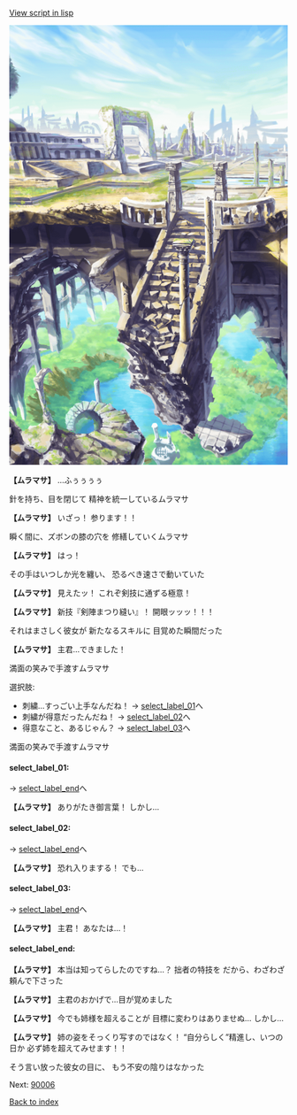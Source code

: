 [View script in lisp](../scripts/10251103.txt)

![antiquity.png](../images/backgrounds/antiquity.png)

**【ムラマサ】**
…ふぅぅぅぅ

針を持ち、目を閉じて
精神を統一しているムラマサ

**【ムラマサ】**
いざっ！
参ります！！

瞬く間に、ズボンの膝の穴を
修繕していくムラマサ

**【ムラマサ】**
はっ！

その手はいつしか光を纏い、
恐るべき速さで動いていた

**【ムラマサ】**
見えたッ！
これぞ剣技に通ずる極意！

**【ムラマサ】**
新技『剣陣まつり縫い』！
開眼ッッッ！！！

それはまさしく彼女が
新たなるスキルに
目覚めた瞬間だった

**【ムラマサ】**
主君…できました！

満面の笑みで手渡すムラマサ

選択肢:
- 刺繍…すっごい上手なんだね！ → [select_label_01](#select_label_01)へ
- 刺繍が得意だったんだね！ → [select_label_02](#select_label_02)へ
- 得意なこと、あるじゃん？ → [select_label_03](#select_label_03)へ

満面の笑みで手渡すムラマサ

#### select_label_01:
 → [select_label_end](#select_label_end)へ

**【ムラマサ】**
ありがたき御言葉！
しかし…

#### select_label_02:
 → [select_label_end](#select_label_end)へ

**【ムラマサ】**
恐れ入りまする！
でも…

#### select_label_03:
 → [select_label_end](#select_label_end)へ

**【ムラマサ】**
主君！
あなたは…！

#### select_label_end:

**【ムラマサ】**
本当は知ってらしたのですね…？
拙者の特技を
だから、わざわざ頼んで下さった

**【ムラマサ】**
主君のおかげで…目が覚めました

**【ムラマサ】**
今でも姉様を超えることが
目標に変わりはありませぬ…
しかし…

**【ムラマサ】**
姉の姿をそっくり写すのではなく！
“自分らしく”精進し、いつの日か
必ず姉を超えてみせます！！

そう言い放った彼女の目に、
もう不安の陰りはなかった

Next: [90006](90006.md)

[Back to index](index.md)
